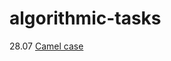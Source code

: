 # algorithmic-tasks

28.07
[Camel case](https://www.codewars.com/kata/517abf86da9663f1d2000003/train/java)
